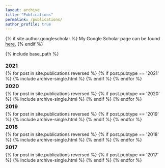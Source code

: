 ```yaml
---
layout: archive
title: "Publications"
permalink: /publications/
author_profile: true
---
```


{% if site.author.googlescholar %}
  My Google Scholar page can be found <u><a href="{{site.author.googlescholar}}">here</a>.</u>
{% endif %}

{% include base_path %}

<h3 style="margin: 0; line-height:30px;">2021</h3>
{% for post in site.publications reversed %}
  {% if post.pubtype == '2021' %}
      {% include archive-single.html %}
  {% endif %}
{% endfor %}

<h3 style="margin: 0; line-height:30px;">2020</h3>
{% for post in site.publications reversed %}
  {% if post.pubtype == '2020' %}
      {% include archive-single.html %}
  {% endif %}
{% endfor %}

<h3 style="margin: 0; line-height:30px;">2019</h3>
{% for post in site.publications reversed %}
  {% if post.pubtype == '2019' %}
      {% include archive-single.html %}
  {% endif %}
{% endfor %}


<h3 style="margin: 0; line-height:30px;">2018</h3>
{% for post in site.publications reversed %}
  {% if post.pubtype == '2018' %}
      {% include archive-single.html %}
  {% endif %}
{% endfor %}


<h3 style="margin: 0; line-height:30px;">2017</h3>
{% for post in site.publications reversed %}
  {% if post.pubtype == '2017' %}
      {% include archive-single.html %}
  {% endif %}
{% endfor %}